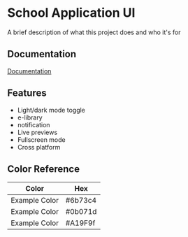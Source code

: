 
# School Application UI

A brief description of what this project does and who it's for


## Documentation

[Documentation](https://linktodocumentation)


## Features

- Light/dark mode toggle
- e-library
- notification
- Live previews
- Fullscreen mode
- Cross platform

## Color Reference

| Color             | Hex                                                                |
| ----------------- | ------------------------------------------------------------------ |
| Example Color | #6b73c4 |
| Example Color | #0b071d |
| Example Color | #A19F9f |
